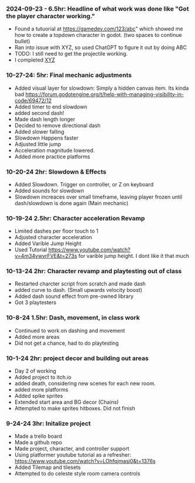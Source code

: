 ### 2024-09-23 - 6.5hr: Headline of what work was done like "Got the player character working."
* Found a tutuorial at https://gamedev.com/123/abc" which showed me how to create a
  topdown character in godot. (two spaces to continue bullet)
* Ran into issue with XYZ, so used ChatGPT to figure it out by doing ABC
* TODO: I still need to get the projectile working.
* I completed [XYZ](some-link-to-ticket)


### 10-27-24: 5hr: Final mechanic adjustments
* Added visual layer for slowdown: Simply a hidden canvas item. Its kinda bad https://forum.godotengine.org/t/help-with-managing-visibility-in-code/69472/12
* Added timer to end slowdown
* added second dash!
* Made dash length longer
* Decided to remove directional dash
* Added slower falling
* Slowdown Happens faster
* Adjusted little jump
* Acceleration magnitude lowered. 
* Added more practice platforms


### 10-20-24 2hr: Slowdown & Effects
* Added Slowdown. Trigger on controller, or Z on keyboard
* Added sounds for slowdown
* Slowdown increaces over small timeframe, leaving player frozen until dash/slowdown is done again (Main mechanic)

### 10-19-24 2.5hr: Character acceleration Revamp
* Limited dashes per floor touch to 1
* Adjusted character acceleration
* Added Varible Jump Height
* Used Tutorial https://www.youtube.com/watch?v=4m34vwvrFVE&t=273s for varible jump height. I dont like it that much


### 10-13-24 2hr: Character revamp and playtesting out of class
* Restarted charcter script from scratch and made dash
* added curve to dash. (Small upwards velocity boost)
* Added dash sound effect from pre-owned library
* Got 3 playtesters

### 10-8-24 1.5hr: Dash, movement, in class work
* Continued to work on dashing and movement
* Added more areas
* Did not get a chance, had to do playtesting


### 10-1-24 2hr: project decor and building out areas
* Day 2 of working
* Added project to itch.io
* added death, considering new scenes for each new room.
* added more platforms
* Added spike sprites
* Extended start area and BG decor (Chains)
* Attempted to make sprites hitboxes. Did not finish


### 9-24-24 3hr: Initalize project
* Made a trello board
* Made a github repo
* Made project, character, and controller support
* Using  platformer youtube tutorial as a refresher: https://www.youtube.com/watch?v=LOhfqjmasi0&t=1376s
* Added Tilemap and tilesets
* Attempted to do celeste style room camera controls